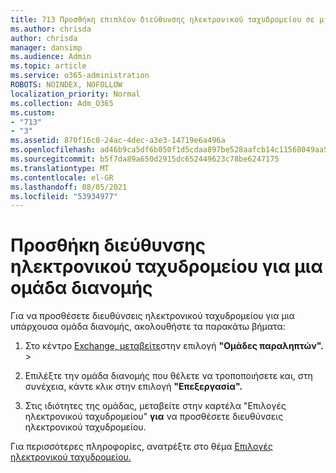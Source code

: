 ```yaml
---
title: 713 Προσθήκη επιπλέον διεύθυνσης ηλεκτρονικού ταχυδρομείου σε μια λίστα διανομής
ms.author: chrisda
author: chrisda
manager: dansimp
ms.audience: Admin
ms.topic: article
ms.service: o365-administration
ROBOTS: NOINDEX, NOFOLLOW
localization_priority: Normal
ms.collection: Adm_O365
ms.custom:
- "713"
- "3"
ms.assetid: 870f16c0-24ac-4dec-a3e3-14719e6a496a
ms.openlocfilehash: ad46b9ca5df6b050f1d5cdaa897be528aafcb14c11568049aa512c4f65645392
ms.sourcegitcommit: b5f7da89a650d2915dc652449623c78be6247175
ms.translationtype: MT
ms.contentlocale: el-GR
ms.lasthandoff: 08/05/2021
ms.locfileid: "53934977"
---
```

# <a name="add-an-email-address-for-a-distribution-group"></a>Προσθήκη διεύθυνσης ηλεκτρονικού ταχυδρομείου για μια ομάδα διανομής

Για να προσθέσετε διευθύνσεις ηλεκτρονικού ταχυδρομείου για μια υπάρχουσα ομάδα διανομής, ακολουθήστε τα παρακάτω βήματα:

1. Στο κέντρο [Exchange, μεταβείτε](https://outlook.office365.com/ecp/)στην επιλογή **"Ομάδες παραληπτών".** \> 

2. Επιλέξτε την ομάδα διανομής που θέλετε να τροποποιήσετε και, στη συνέχεια, κάντε κλικ στην επιλογή **"Επεξεργασία".**

3. Στις ιδιότητες της ομάδας, μεταβείτε στην καρτέλα "Επιλογές ηλεκτρονικού ταχυδρομείου" **για** να προσθέσετε διευθύνσεις ηλεκτρονικού ταχυδρομείου. 

Για περισσότερες πληροφορίες, ανατρέξτε στο θέμα [Επιλογές ηλεκτρονικού ταχυδρομείου.](https://technet.microsoft.com/library/bb124513.aspx#emailoptions)
